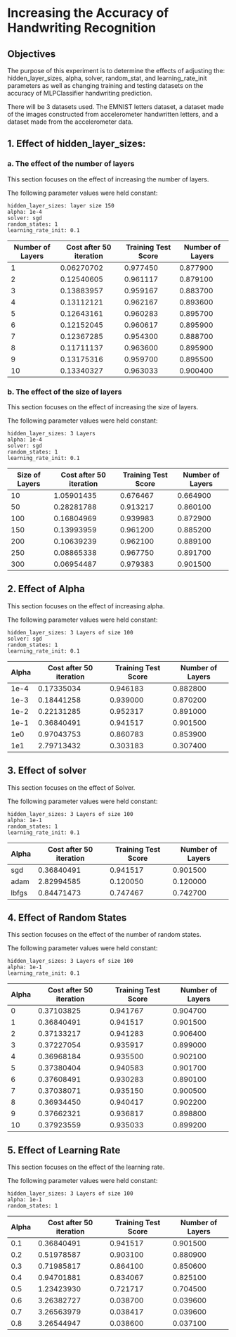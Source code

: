 # Increasing the Accuracy of Handwriting Recognition
## Objectives
The purpose of this experiment is to determine the effects of adjusting the:
    hidden_layer_sizes, 
    alpha, 
    solver, 
    random_stat, 
    and learning_rate_init parameters
    as well as changing training and testing datasets on the accuracy of MLPClassifier handwriting prediction.

There will be 3 datasets used. The EMNIST letters dataset, a dataset made of the images constructed from accelerometer handwritten letters, and a dataset made from the accelerometer data.

## 1. Effect of hidden_layer_sizes:
### a. The effect of the number of layers
This section focuses on the effect of increasing the number of layers.

The following parameter values were held constant:

    hidden_layer_sizes: layer size 150
    alpha: 1e-4
    solver: sgd
    random_states: 1
    learning_rate_init: 0.1


|Number of Layers| Cost after 50 iteration|Training Test Score|Number of Layers|
|-|-|-|-|
|1|0.06270702|0.977450|0.877900|
|2|0.12540605|0.961117|0.879100|
|3|0.13883957|0.959167|0.883700|
|4|0.13112121|0.962167|0.893600|
|5|0.12643161|0.960283|0.895700|
|6|0.12152045|0.960617|0.895900|
|7|0.12367285|0.954300|0.888700|
|8|0.11711137|0.963600|0.895900|
|9|0.13175316|0.959700|0.895500|
|10|0.13340327|0.963033|0.900400|
### b. The effect of the size of layers
This section focuses on the effect of increasing the size of layers.

The following parameter values were held constant:

    hidden_layer_sizes: 3 Layers
    alpha: 1e-4
    solver: sgd
    random_states: 1
    learning_rate_init: 0.1


|Size of Layers| Cost after 50 iteration|Training Test Score|Number of Layers|
|-|-|-|-|
|10 |1.05901435|0.676467|0.664900|
|50 |0.28281788|0.913217|0.860100|
|100|0.16804969|0.939983|0.872900|
|150|0.13993959|0.961200|0.885200|
|200|0.10639239|0.962100|0.889100|
|250|0.08865338|0.967750|0.891700|
|300|0.06954487|0.979383|0.901500|
## 2. Effect of Alpha
This section focuses on the effect of increasing alpha.

The following parameter values were held constant:

    hidden_layer_sizes: 3 Layers of size 100
    solver: sgd
    random_states: 1
    learning_rate_init: 0.1

|Alpha| Cost after 50 iteration|Training Test Score|Number of Layers|
|-|-|-|-|
|1e-4|0.17335034|0.946183|0.882800|
|1e-3|0.18441258|0.939000|0.870200|
|1e-2|0.22131285|0.952317|0.891000|
|1e-1|0.36840491|0.941517|0.901500|
|1e0 |0.97043753|0.860783|0.853900|
|1e1 |2.79713432|0.303183|0.307400|

## 3. Effect of solver
This section focuses on the effect of Solver.

The following parameter values were held constant:

    hidden_layer_sizes: 3 Layers of size 100
    alpha: 1e-1
    random_states: 1
    learning_rate_init: 0.1

|Alpha| Cost after 50 iteration|Training Test Score|Number of Layers|
|-|-|-|-|
|sgd  |0.36840491|0.941517|0.901500|
|adam |2.82994585|0.120050|0.120000|
|lbfgs|0.84471473|0.747467|0.742700|

## 4. Effect of Random States
This section focuses on the effect of the number of random states.

The following parameter values were held constant:

    hidden_layer_sizes: 3 Layers of size 100
    alpha: 1e-1
    learning_rate_init: 0.1

|Alpha| Cost after 50 iteration|Training Test Score|Number of Layers|
|-|-|-|-|
|0 |0.37103825|0.941767|0.904700|
|1 |0.36840491|0.941517|0.901500|
|2 |0.37133217|0.941283|0.906400|
|3 |0.37227054|0.935917|0.899000|
|4 |0.36968184|0.935500|0.902100|
|5 |0.37380404|0.940583|0.901700|
|6 |0.37608491|0.930283|0.890100|
|7 |0.37038071|0.935150|0.900500|
|8 |0.36934450|0.940417|0.902200|
|9 |0.37662321|0.936817|0.898800|
|10|0.37923559|0.935033|0.899200|

## 5. Effect of Learning Rate
This section focuses on the effect of the learning rate.

The following parameter values were held constant:

    hidden_layer_sizes: 3 Layers of size 100
    alpha: 1e-1
    random_states: 1

|Alpha| Cost after 50 iteration|Training Test Score|Number of Layers|
|-|-|-|-|
|0.1|0.36840491|0.941517|0.901500|
|0.2|0.51978587|0.903100|0.880900|
|0.3|0.71985817|0.864100|0.850600|
|0.4|0.94701881|0.834067|0.825100|
|0.5|1.23423930|0.721717|0.704500|
|0.6|3.26382727|0.038700|0.039600|
|0.7|3.26563979|0.038417|0.039600|
|0.8|3.26544947|0.038600|0.037100|